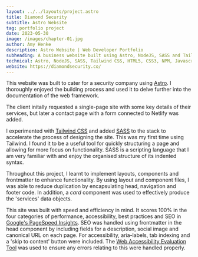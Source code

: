 ```yaml
---
layout: ../../layouts/project.astro
title: Diamond Security
subtitle: Astro Website
tag: portfolio project
date: 2023-05-30
image: /images/chapter-01.jpg
author: Amy Henke
description: Astro Website | Web Developer Portfolio
subheading: A business website built using Astro, NodeJS, SASS and Tailwind.
technical: Astro, NodeJS, SASS, Tailwind CSS, HTML5, CSS3, NPM, Javascript, GitHub, Netlify
website: https://diamondsecurity.co/
---
```


This website was built to cater for a security company using [Astro](https://astro.build/ "Astro"). I thoroughly enjoyed the building process and used it to delve further into the documentation of the web framework.

The client initally requested a single-page site with some key details of their services, but later a contact page with a form connected to Netlify was added.

I experimented with [Tailwind CSS](https://tailwindcss.com/ "Tailwind") and added [SASS](https://sass-lang.com/ "SASS") to the stack to accelerate the process of designing the site. This was my first time using Tailwind. I found it to be a useful tool for quickly structuring a page and allowing for more focus on functionality. SASS is a scripting language that I am very familiar with and enjoy the organised structure of its indented syntax.

Throughout this project, I learnt to implement layouts, components and frontmatter to enhance functionality. By using layout and component files, I was able to reduce duplication by encapsulating head, navigation and footer code. In addition, a _card_ component was used to effectively produce the 'services' data objects.

This site was built with speed and efficiency in mind. It scores 100% in the four categories of performance, accessibility, best practices and SEO in [Google's PageSpeed Insights](https://pagespeed.web.dev/analysis/https-diamondsecurity-co/fj17p8a2ak?form_factor=desktop "Google's PageSpeed Insights"). SEO was handled using frontmatter in the head component by including fields for a description, social image and canonical URL on each page. For accessibility, aria-labels, tab indexing and a 'skip to content' button were included. The [Web Accessibility Evaluation Tool](https://wave.webaim.org/ "WAVE") was used to ensure any errors relating to this were handled properly.
